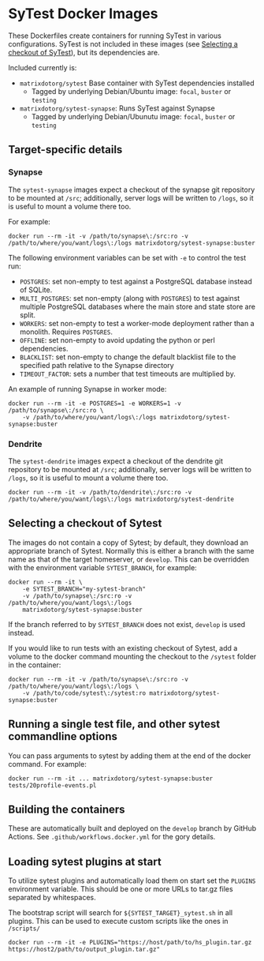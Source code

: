 # SyTest Docker Images

These Dockerfiles create containers for running SyTest in various
configurations. SyTest is not included in these images (see
[Selecting a checkout of SyTest](#selecting-a-sytest-checkout)),
but its dependencies are.

Included currently is:

- `matrixdotorg/sytest` Base container with SyTest dependencies installed
  - Tagged by underlying Debian/Ubuntu image: `focal`, `buster` or `testing`
- `matrixdotorg/sytest-synapse`: Runs SyTest against Synapse
  - Tagged by underlying Debian/Ubunutu image: `focal`, `buster` or `testing`

## Target-specific details

### Synapse

The `sytest-synapse` images expect a checkout of the synapse git repository to
be mounted at `/src`; additionally, server logs will be written to `/logs`, so
it is useful to mount a volume there too.

For example:

```
docker run --rm -it -v /path/to/synapse\:/src:ro -v /path/to/where/you/want/logs\:/logs matrixdotorg/sytest-synapse:buster
```

The following environment variables can be set with `-e` to control the test run:

- `POSTGRES`: set non-empty to test against a PostgreSQL database instead of SQLite.
- `MULTI_POSTGRES`: set non-empty (along with `POSTGRES`) to test against multiple
  PostgreSQL databases where the main store and state store are split.
- `WORKERS`: set non-empty to test a worker-mode deployment rather than a
  monolith. Requires `POSTGRES`.
- `OFFLINE`: set non-empty to avoid updating the python or perl dependencies.
- `BLACKLIST`: set non-empty to change the default blacklist file to the
  specified path relative to the Synapse directory
- `TIMEOUT_FACTOR`: sets a number that test timeouts are multiplied by.

An example of running Synapse in worker mode:

```
docker run --rm -it -e POSTGRES=1 -e WORKERS=1 -v /path/to/synapse\:/src:ro \
    -v /path/to/where/you/want/logs\:/logs matrixdotorg/sytest-synapse:buster
```

### Dendrite

The `sytest-dendrite` images expect a checkout of the dendrite git repository to
be mounted at `/src`; additionally, server logs will be written to `/logs`, so
it is useful to mount a volume there too.

```
docker run --rm -it -v /path/to/dendrite\:/src:ro -v /path/to/where/you/want/logs\:/logs matrixdotorg/sytest-dendrite
```

## Selecting a checkout of Sytest

The images do not contain a copy of Sytest; by default, they download
an appropriate branch of Sytest. Normally this is either a branch with
the same name as that of the target homeserver, or `develop`.
This can be overridden with the environment variable `SYTEST_BRANCH`,
for example:

```
docker run --rm -it \
    -e SYTEST_BRANCH="my-sytest-branch"
    -v /path/to/synapse\:/src:ro -v /path/to/where/you/want/logs\:/logs
    matrixdotorg/sytest-synapse:buster
```

If the branch referred to by `SYTEST_BRANCH` does not exist, `develop` is used
instead.

If you would like to run tests with an existing checkout of Sytest, add a
volume to the docker command mounting the checkout to the `/sytest` folder in
the container:

```
docker run --rm -it -v /path/to/synapse\:/src:ro -v /path/to/where/you/want/logs\:/logs \
    -v /path/to/code/sytest\:/sytest:ro matrixdotorg/sytest-synapse:buster
```

## Running a single test file, and other sytest commandline options

You can pass arguments to sytest by adding them at the end of the
docker command. For example:

```
docker run --rm -it ... matrixdotorg/sytest-synapse:buster tests/20profile-events.pl
```

## Building the containers

These are automatically built and deployed on the `develop` branch by GitHub Actions.
See `.github/workflows.docker.yml` for the gory details.

## Loading sytest plugins at start

To utilize sytest plugins and automatically load them on start set the `PLUGINS` environment variable.
This should be one or more URLs to tar.gz files separated by whitespaces.

The bootstrap script will search for `${SYTEST_TARGET}_sytest.sh` in all plugins. This can be used to
execute custom scripts like the ones in `/scripts/`

```
docker run --rm -it -e PLUGINS="https://host/path/to/hs_plugin.tar.gz https://host2/path/to/output_plugin.tar.gz"
```
